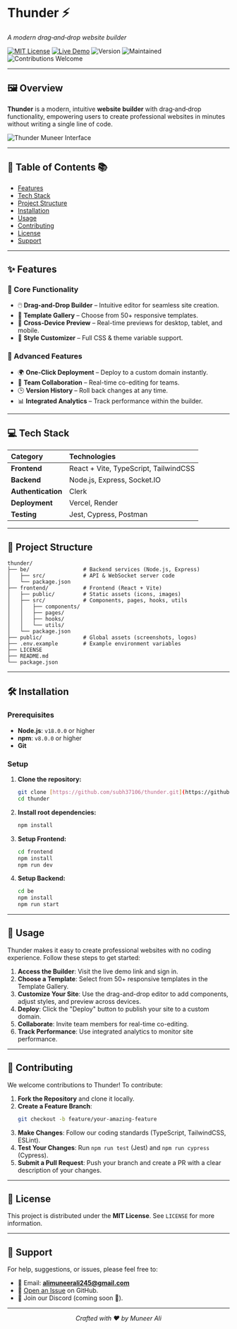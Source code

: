 # Thunder ⚡️
*A modern drag‑and‑drop website builder*

[![MIT License](https://img.shields.io/badge/License-MIT-green.svg)](https://opensource.org/licenses/MIT) [![Live Demo](https://img.shields.io/website?down_color=red&down_message=Offline&label=Demo&up_color=blue&up_message=Live&url=https%3A%2F%2Fthunder-muneer.vercel.app)](https://thunder-muneer.vercel.app) ![Version](https://img.shields.io/badge/version-1.0.0-blue) ![Maintained](https://img.shields.io/badge/Maintained%3F-Yes-brightgreen.svg) ![Contributions Welcome](https://img.shields.io/badge/Contributions-Welcome-orange)

---

## 🖼️ Overview
**Thunder** is a modern, intuitive **website builder** with drag‑and‑drop functionality, empowering users to create professional websites in minutes without writing a single line of code.

![Thunder Muneer Interface](https://raw.githubusercontent.com/Muneerali199/website-builder/main/public/assets/sc.png)

---

## 🌟 Table of Contents 📚
- [Features](#-features)
- [Tech Stack](#-tech-stack)
- [Project Structure](#-project-structure)
- [Installation](#️-installation)
- [Usage](#-usage)
- [Contributing](#-contributing)
- [License](#-license)
- [Support](#-support)

---

## ✨ Features
### 🚀 Core Functionality
- 🖱️ **Drag-and-Drop Builder** – Intuitive editor for seamless site creation.
- 🎨 **Template Gallery** – Choose from 50+ responsive templates.
- 📱 **Cross-Device Preview** – Real-time previews for desktop, tablet, and mobile.
- 🌈 **Style Customizer** – Full CSS & theme variable support.

### 🔧 Advanced Features
- 🌍 **One-Click Deployment** – Deploy to a custom domain instantly.
- 🤝 **Team Collaboration** – Real-time co-editing for teams.
- 🕒 **Version History** – Roll back changes at any time.
- 📊 **Integrated Analytics** – Track performance within the builder.

---

## 💻 Tech Stack
| Category | Technologies |
| :--- | :--- |
| **Frontend** | React + Vite, TypeScript, TailwindCSS |
| **Backend** | Node.js, Express, Socket.IO |
| **Authentication** | Clerk |
| **Deployment** | Vercel, Render |
| **Testing** | Jest, Cypress, Postman |

---

## 📂 Project Structure
```
thunder/
├── be/                 # Backend services (Node.js, Express)
│   ├── src/            # API & WebSocket server code
│   └── package.json
├── frontend/           # Frontend (React + Vite)
│   ├── public/         # Static assets (icons, images)
│   ├── src/            # Components, pages, hooks, utils
│   │   ├── components/
│   │   ├── pages/
│   │   ├── hooks/
│   │   └── utils/
│   └── package.json
├── public/             # Global assets (screenshots, logos)
├── .env.example        # Example environment variables
├── LICENSE
├── README.md
└── package.json
```

---

## 🛠️ Installation
### Prerequisites
- **Node.js**: `v18.0.0` or higher
- **npm**: `v8.0.0` or higher
- **Git**

### Setup
1.  **Clone the repository:**
    ```bash
    git clone [https://github.com/subh37106/thunder.git](https://github.com/subh37106/thunder.git)
    cd thunder
    ```

2.  **Install root dependencies:**
    ```bash
    npm install
    ```

3.  **Setup Frontend:**
    ```bash
    cd frontend
    npm install
    npm run dev
    ```

4.  **Setup Backend:**
    ```bash
    cd be
    npm install
    npm run start
    ```

---

## 📖 Usage
Thunder makes it easy to create professional websites with no coding experience. Follow these steps to get started:

1.  **Access the Builder**: Visit the live demo link and sign in.
2.  **Choose a Template**: Select from 50+ responsive templates in the Template Gallery.
3.  **Customize Your Site**: Use the drag-and-drop editor to add components, adjust styles, and preview across devices.
4.  **Deploy**: Click the "Deploy" button to publish your site to a custom domain.
5.  **Collaborate**: Invite team members for real-time co-editing.
6.  **Track Performance**: Use integrated analytics to monitor site performance.

---

## 🤝 Contributing
We welcome contributions to Thunder! To contribute:

1.  **Fork the Repository** and clone it locally.
2.  **Create a Feature Branch**:
    ```bash
    git checkout -b feature/your-amazing-feature
    ```
3.  **Make Changes**: Follow our coding standards (TypeScript, TailwindCSS, ESLint).
4.  **Test Your Changes**: Run `npm run test` (Jest) and `npm run cypress` (Cypress).
5.  **Submit a Pull Request**: Push your branch and create a PR with a clear description of your changes.

---

## 📜 License
This project is distributed under the **MIT License**. See `LICENSE` for more information.

---

## 💬 Support
For help, suggestions, or issues, please feel free to:
- 📧 Email: **alimuneerali245@gmail.com**
- 🐞 [Open an Issue](https://github.com/Muneerali199/thunder/issues) on GitHub.
- 💬 Join our Discord (coming soon 🚀).

---

<p align="center">
  <em>Crafted with ❤️ by Muneer Ali</em>
</p>
